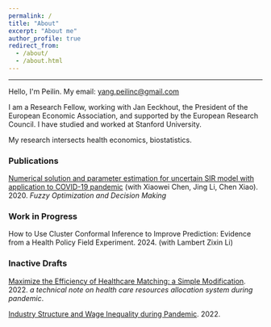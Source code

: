 ```yaml
---
permalink: /
title: "About"
excerpt: "About me"
author_profile: true
redirect_from: 
  - /about/
  - /about.html
---
```

------

Hello, I'm Peilin. My email: yang.peilinc@gmail.com

I am a Research Fellow, working with Jan Eeckhout, the President of the European Economic Association, and supported by the European Research Council. I have studied and worked at Stanford University.

My research intersects health economics, biostatistics.


### Publications

[Numerical solution and parameter estimation for uncertain SIR model with application to COVID-19 pandemic](https://tteclinc.github.io/peilinyang//files/UncertaintySIR.pdf) (with Xiaowei Chen, Jing Li, Chen Xiao). 2020. *Fuzzy Optimization and Decision Making*

### Work in Progress

How to Use Cluster Conformal Inference to Improve Prediction: Evidence from a Health Policy Field Experiment. 2024. (with Lambert Zixin Li)

### Inactive Drafts
[Maximize the Efficiency of Healthcare Matching: a Simple Modification](https://tteclinc.github.io/peilinyang//files/Healthcare_matching.pdf). 2022. _a technical note on health care resources allocation system during pandemic_.

[Industry Structure and Wage Inequality during Pandemic](https://tteclinc.github.io/peilinyang//files/Inequality.pdf). 2022.


